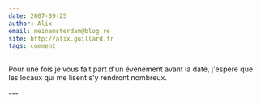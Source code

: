```yaml
---
date: 2007-09-25
author: Alix
email: meinamsterdam@blog.re
site: http://alix.guillard.fr
tags: comment
---
```


<p>
Pour une fois je vous fait part d'un évènement avant la date, j'espère que les locaux qui me lisent s'y rendront nombreux.
</p>
---